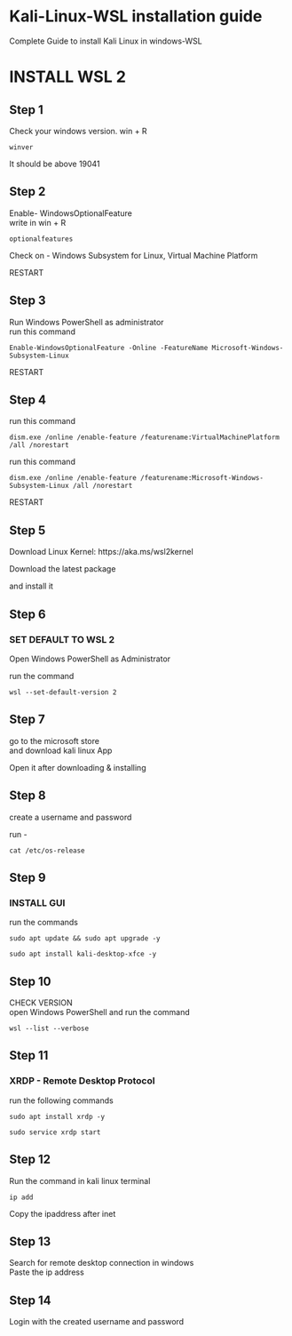 # Kali-Linux-WSL installation guide
Complete Guide to install Kali Linux in windows-WSL

<h1>INSTALL WSL 2</h1>
<h2>Step 1</h2>

Check your windows version.
win + R <br>

```
winver
```
It should be above 19041 <br>

<h2>Step 2</h2>

Enable- WindowsOptionalFeature <br>
write in win + R<br>
```
optionalfeatures
```
Check on - Windows Subsystem for Linux, Virtual Machine Platform <br>

RESTART <br>

<h2>Step 3</h2>

Run Windows PowerShell as administrator <br>
run this command<br>
```
Enable-WindowsOptionalFeature -Online -FeatureName Microsoft-Windows-Subsystem-Linux 
```

RESTART <br>

<h2>Step 4</h2>

run this command<br>
```
dism.exe /online /enable-feature /featurename:VirtualMachinePlatform /all /norestart
```

run this command<br>
```
dism.exe /online /enable-feature /featurename:Microsoft-Windows-Subsystem-Linux /all /norestart
```
RESTART <br>

<h2>Step 5</h2>
Download Linux Kernel: https://aka.ms/wsl2kernel <br>

Download the latest package <br>

and install it <br>

<h2>Step 6</h2>

<h3>SET DEFAULT TO WSL 2</h3>

Open Windows PowerShell as Administrator<br>

run the command <br>
```
wsl --set-default-version 2
```
<h2>Step 7</h2>
go to the microsoft store <br>
and download kali linux App <br>

Open it after downloading & installing <br>

<h2>Step 8</h2>

create a username and password <br>

run - 
```
cat /etc/os-release
```
<h2>Step 9</h2>
<h3>INSTALL GUI</h3>
  
run the commands<br>
```  
sudo apt update && sudo apt upgrade -y
```
```
sudo apt install kali-desktop-xfce -y
```
<h2>Step 10</h2>
CHECK VERSION <br>
open Windows PowerShell and run the command <br>

```
wsl --list --verbose
```

<h2>Step 11</h2>
<h3>XRDP - Remote Desktop Protocol</h3>

run the following commands <br>
```
sudo apt install xrdp -y
```
```
sudo service xrdp start
```
<h2>Step 12</h2>

Run the command in kali linux terminal

```
ip add
```

Copy the ipaddress after inet <br>

<h2>Step 13</h2>
Search for remote desktop connection in windows <br>
Paste the ip address <br>

<h2>Step 14</h2>
Login with the created username and password
